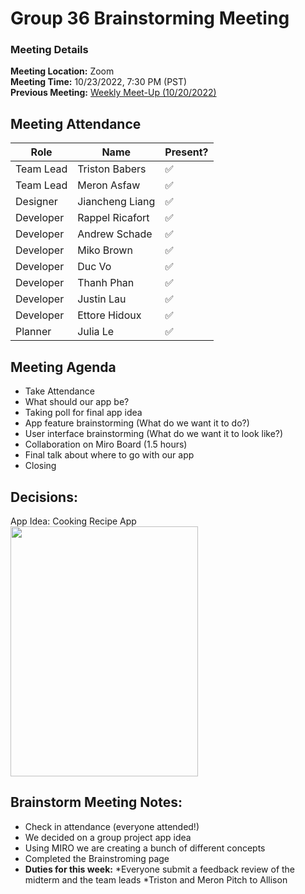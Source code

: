 # Group 36 Brainstorming Meeting
### Meeting Details
**Meeting Location:** Zoom  
**Meeting Time:** 10/23/2022, 7:30 PM (PST)  
**Previous Meeting:** [Weekly Meet-Up (10/20/2022)](https://github.com/cse110-sp21-group36/cse110-sp21-group36/blob/main/admin/meetings/102022-Week4.md)

## Meeting Attendance
| Role | Name | Present? |
| --- | --- | --- |
| Team Lead | Triston Babers |✅|
| Team Lead | Meron Asfaw |✅|
| Designer | Jiancheng Liang |✅|
| Developer | Rappel Ricafort |✅|
| Developer | Andrew Schade |✅|
| Developer | Miko Brown |✅|
| Developer | Duc Vo |✅|
| Developer | Thanh Phan |✅|
| Developer | Justin Lau |✅|
| Developer | Ettore Hidoux |✅|
| Planner | Julia Le |✅|

## Meeting Agenda
 - Take Attendance
 - What should our app be?
 - Taking poll for final app idea
 - App feature brainstorming (What do we want it to do?)
 - User interface brainstorming (What do we want it to look like?)
 - Collaboration on Miro Board (1.5 hours)
 - Final talk about where to go with our app
 - Closing

 ## Decisions:
 App Idea: Cooking Recipe App
 <img src="https://github.com/cse110-sp21-group36/cse110-sp21-group36/blob/main/admin/meetings/Meeting%20Assets/zoom%20poll%20(brainstorming).png" width="300" height="400">
 
 ## Brainstorm Meeting Notes:
- Check in attendance (everyone attended!)
- We decided on a group project app idea
- Using MIRO we are creating a bunch of different concepts 
- Completed the Brainstroming page
- **Duties for this week:**
     *Everyone submit a feedback review of the midterm and the team leads
     *Triston and Meron Pitch to Allison
